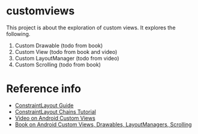 # customviews

This project is about the exploration of custom views. It explores the following.

1. Custom Drawable (todo from book)
2. Custom View (todo from book and video)
3. Custom LayoutManager (todo from video)
4. Custom Scrolling (todo from book)

# Reference info
- [ConstraintLayout Guide](https://developer.android.com/reference/android/support/constraint/ConstraintLayout#CenteringPositioning)
- [ConstraintLayout Chains Tutorial](https://medium.com/@nomanr/constraintlayout-chains-4f3b58ea15bb)
- [Video on Android Custom Views](http://oredev.org/2017/sessions/measure-layout-draw-repeat-custom-views-and-viewgroups)
- [Book on Android Custom Views, Drawables, LayoutManagers, Scrolling](https://play.google.com/books/reader?id=dnr_CgAAQBAJ&printsec=frontcover&output=reader&hl=en&pg=GBS.PT400)
